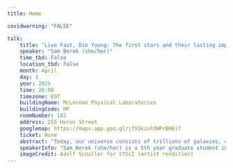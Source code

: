```yaml
---
title: Home

covidwarning: "FALSE"

talk:
    title: "Live Fast, Die Young: The first stars and their lasting impact on our Universe"
    speaker: "Sam Berek (she/her)"
    time_tbd: False
    location_tbd: False
    month: April
    day: 3
    year: 2025
    time: 20:00
    timezone: EST
    buildingName: McLennan Physical Laboratories
    buildingCode: MP
    roomNumber: 102
    address: 255 Huron Street
    googlemap: https://maps.app.goo.gl/jfSSkzsFdWPrBHEi7
    ticket: None
    abstract: "Today, our universe consists of trillions of galaxies, each of which contains billions of stars and planets just like our own Solar System. But how did it come to be this way? In this talk, we will travel 13.7 billion years into the past, when the universe was just a dense soup of particles. As it began to expand and cool, something incredible happened: clumps of gas collapsed into the first stars, which lit up the universe. These first stars were far bigger and hotter than our Sun. They burned through their fuel thousands of times faster, and ended their lives in some of the biggest explosions in the history of the universe. I will dive into our theories on this first population of stars, including how their deaths left remnants that became the material for the objects that now populate our universe. Finally, I will show how we may soon be able to observe these stars for the first time with the James Webb Space Telescope."
    speakerInfo: "Sam Berek (she/her) is a 5th year graduate student in the Department of Astronomy and Astrophysics at the University of Toronto, and a fellow of the Data Sciences Institute. Her research focuses on characterizing star formation in the early universe. She uses both nearby, old stellar populations as probes of earlier times, as well as direct observations of some of the first galaxies in the universe. Her research is in the interdisciplinary field of astrostatistics, and she develops novel statistical methodologies to analyze data. Originally from New Jersey, Sam completed her undergraduate degree in astrophysics and anthropology at Yale University. In her free time, you can usually find her in the middle of a long cooking project."
    imageCredit: Adolf Schaller for STScI (artist rendition)
---
```

